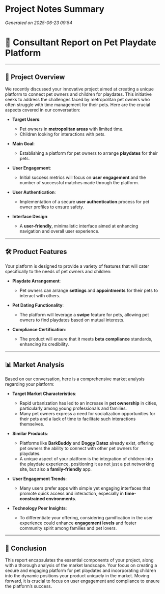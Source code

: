 # Project Notes Summary

*Generated on 2025-06-23 09:54*

# 📝 **Consultant Report on Pet Playdate Platform**

---

## 🎯 **Project Overview**

We recently discussed your innovative project aimed at creating a unique platform to connect pet owners and children for playdates. This initiative seeks to address the challenges faced by metropolitan pet owners who often struggle with time management for their pets. Here are the crucial aspects covered in our conversation:

- **Target Users**: 
  - Pet owners in **metropolitan areas** with limited time.
  - Children looking for interactions with pets.

- **Main Goal**: 
  - Establishing a platform for pet owners to arrange **playdates** for their pets.

- **User Engagement**: 
  - Initial success metrics will focus on **user engagement** and the number of successful matches made through the platform.

- **User Authentication**: 
  - Implementation of a secure **user authentication** process for pet owner profiles to ensure safety.

- **Interface Design**:
  - A **user-friendly**, minimalistic interface aimed at enhancing navigation and overall user experience.

---

## 🛠️ **Product Features**

Your platform is designed to provide a variety of features that will cater specifically to the needs of pet owners and children:

- **Playdate Arrangement**:
  - Pet owners can arrange **settings** and **appointments** for their pets to interact with others.
  
- **Pet Dating Functionality**:
  - The platform will leverage a **swipe** feature for pets, allowing pet owners to find playdates based on mutual interests.

- **Compliance Certification**:
  - The product will ensure that it meets **beta compliance** standards, enhancing its credibility.

---

## 📊 **Market Analysis**

Based on our conversation, here is a comprehensive market analysis regarding your platform:

- **Target Market Characteristics**:
  - Rapid urbanization has led to an increase in **pet ownership** in cities, particularly among young professionals and families. 
  - Many pet owners express a need for socialization opportunities for their pets and a lack of time to facilitate such interactions themselves.

- **Similar Products**:
  - Platforms like **BarkBuddy** and **Doggy Datez** already exist, offering pet owners the ability to connect with other pet owners for playdates.
  - A unique aspect of your platform is the integration of children into the playdate experience, positioning it as not just a pet networking site, but also a **family-friendly** app.

- **User Engagement Trends**:
  - Many users prefer apps with simple yet engaging interfaces that promote quick access and interaction, especially in **time-constrained environments**.

- **Technology Peer Insights**:
  - To differentiate your offering, considering gamification in the user experience could enhance **engagement levels** and foster community spirit among families and pet lovers.

---

## 📌 **Conclusion**

This report encapsulates the essential components of your project, along with a thorough analysis of the market landscape. Your focus on creating a secure and engaging platform for pet playdates and incorporating children into the dynamic positions your product uniquely in the market. Moving forward, it is crucial to focus on user engagement and compliance to ensure the platform’s success.